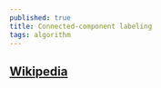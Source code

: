 ```yaml
---
published: true
title: Connected-component labeling
tags: algorithm
---
```

## [Wikipedia](https://en.wikipedia.org/wiki/Connected-component_labeling)

